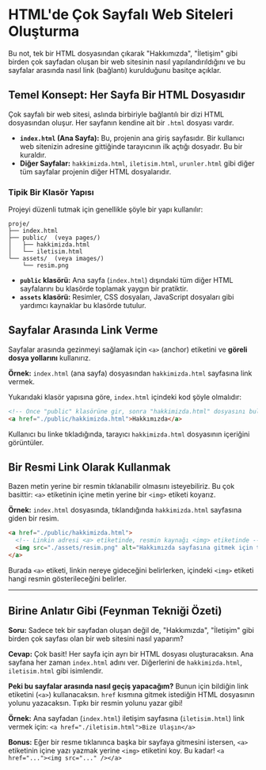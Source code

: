 # HTML'de Çok Sayfalı Web Siteleri Oluşturma

Bu not, tek bir HTML dosyasından çıkarak "Hakkımızda", "İletişim" gibi birden çok sayfadan oluşan bir web sitesinin nasıl yapılandırıldığını ve bu sayfalar arasında nasıl link (bağlantı) kurulduğunu basitçe açıklar.

## Temel Konsept: Her Sayfa Bir HTML Dosyasıdır

Çok sayfalı bir web sitesi, aslında birbiriyle bağlantılı bir dizi HTML dosyasından oluşur. Her sayfanın kendine ait bir `.html` dosyası vardır.

- **`index.html` (Ana Sayfa):** Bu, projenin ana giriş sayfasıdır. Bir kullanıcı web sitenizin adresine gittiğinde tarayıcının ilk açtığı dosyadır. Bu bir kuraldır.
- **Diğer Sayfalar:** `hakkimizda.html`, `iletisim.html`, `urunler.html` gibi diğer tüm sayfalar projenin diğer HTML dosyalarıdır.

### Tipik Bir Klasör Yapısı

Projeyi düzenli tutmak için genellikle şöyle bir yapı kullanılır:

```
proje/
├── index.html
├── public/  (veya pages/)
│   ├── hakkimizda.html
│   └── iletisim.html
└── assets/  (veya images/)
    └── resim.png
```

- **`public` klasörü:** Ana sayfa (`index.html`) dışındaki tüm diğer HTML sayfalarını bu klasörde toplamak yaygın bir pratiktir.
- **`assets` klasörü:** Resimler, CSS dosyaları, JavaScript dosyaları gibi yardımcı kaynaklar bu klasörde tutulur.

## Sayfalar Arasında Link Verme

Sayfalar arasında gezinmeyi sağlamak için `<a>` (anchor) etiketini ve **göreli dosya yollarını** kullanırız.

**Örnek:** `index.html` (ana sayfa) dosyasından `hakkimizda.html` sayfasına link vermek.

Yukarıdaki klasör yapısına göre, `index.html` içindeki kod şöyle olmalıdır:

```html
<!-- Önce "public" klasörüne gir, sonra "hakkimizda.html" dosyasını bul -->
<a href="./public/hakkimizda.html">Hakkımızda</a>
```

Kullanıcı bu linke tıkladığında, tarayıcı `hakkimizda.html` dosyasının içeriğini görüntüler.

## Bir Resmi Link Olarak Kullanmak

Bazen metin yerine bir resmin tıklanabilir olmasını isteyebiliriz. Bu çok basittir: `<a>` etiketinin içine metin yerine bir `<img>` etiketi koyarız.

**Örnek:** `index.html` dosyasında, tıklandığında `hakkimizda.html` sayfasına giden bir resim.

```html
<a href="./public/hakkimizda.html">
  <!-- Linkin adresi <a> etiketinde, resmin kaynağı <img> etiketinde -->
  <img src="./assets/resim.png" alt="Hakkımızda sayfasına gitmek için tıklayın">
</a>
```

Burada `<a>` etiketi, linkin nereye gideceğini belirlerken, içindeki `<img>` etiketi hangi resmin gösterileceğini belirler.

---

## Birine Anlatır Gibi (Feynman Tekniği Özeti)

**Soru:** Sadece tek bir sayfadan oluşan değil de, "Hakkımızda", "İletişim" gibi birden çok sayfası olan bir web sitesini nasıl yaparım?

**Cevap:** Çok basit! Her sayfa için ayrı bir HTML dosyası oluşturacaksın. Ana sayfana her zaman `index.html` adını ver. Diğerlerini de `hakkimizda.html`, `iletisim.html` gibi isimlendir.

**Peki bu sayfalar arasında nasıl geçiş yapacağım?**
Bunun için bildiğin link etiketini (`<a>`) kullanacaksın. `href` kısmına gitmek istediğin HTML dosyasının yolunu yazacaksın. Tıpkı bir resmin yolunu yazar gibi!

**Örnek:** Ana sayfadan (`index.html`) iletişim sayfasına (`iletisim.html`) link vermek için:
`<a href="./iletisim.html">Bize Ulaşın</a>`

**Bonus:** Eğer bir resme tıklanınca başka bir sayfaya gitmesini istersen, `<a>` etiketinin içine yazı yazmak yerine `<img>` etiketini koy. Bu kadar!
`<a href="..."><img src="..." /></a>`
